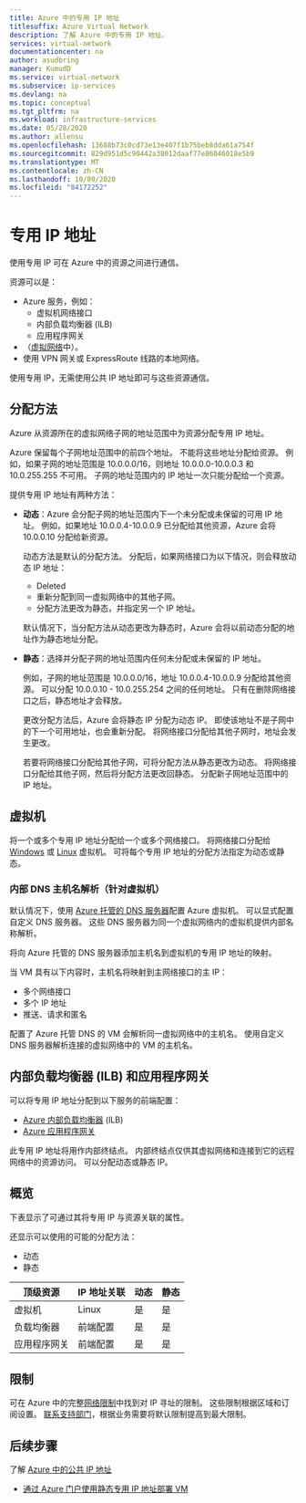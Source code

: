```yaml
---
title: Azure 中的专用 IP 地址
titlesuffix: Azure Virtual Network
description: 了解 Azure 中的专用 IP 地址。
services: virtual-network
documentationcenter: na
author: asudbring
manager: KumudD
ms.service: virtual-network
ms.subservice: ip-services
ms.devlang: na
ms.topic: conceptual
ms.tgt_pltfrm: na
ms.workload: infrastructure-services
ms.date: 05/28/2020
ms.author: allensu
ms.openlocfilehash: 13688b73c0cd73e13e407f1b75beb8dda61a754f
ms.sourcegitcommit: 829d951d5c90442a38012daaf77e86046018e5b9
ms.translationtype: MT
ms.contentlocale: zh-CN
ms.lasthandoff: 10/09/2020
ms.locfileid: "84172252"
---
```

# <a name="private-ip-addresses"></a>专用 IP 地址
使用专用 IP 可在 Azure 中的资源之间进行通信。 

资源可以是：
* Azure 服务，例如：
    * 虚拟机网络接口
    * 内部负载均衡器 (ILB)
    * 应用程序网关
* （[虚拟网络](virtual-networks-overview.md)中）。
* 使用 VPN 网关或 ExpressRoute 线路的本地网络。

使用专用 IP，无需使用公共 IP 地址即可与这些资源通信。

## <a name="allocation-method"></a>分配方法

Azure 从资源所在的虚拟网络子网的地址范围中为资源分配专用 IP 地址。

Azure 保留每个子网地址范围中的前四个地址。 不能将这些地址分配给资源。 例如，如果子网的地址范围是 10.0.0.0/16，则地址 10.0.0.0-10.0.0.3 和 10.0.255.255 不可用。 子网的地址范围内的 IP 地址一次只能分配给一个资源。 

提供专用 IP 地址有两种方法：

- **动态**：Azure 会分配子网的地址范围内下一个未分配或未保留的可用 IP 地址。 例如，如果地址 10.0.0.4-10.0.0.9 已分配给其他资源，Azure 会将 10.0.0.10 分配给新资源。 

    动态方法是默认的分配方法。 分配后，如果网络接口为以下情况，则会释放动态 IP 地址：
    
    * Deleted
    * 重新分配到同一虚拟网络中的其他子网。
    * 分配方法更改为静态，并指定另一个 IP 地址。 
    
    默认情况下，当分配方法从动态更改为静态时，Azure 会将以前动态分配的地址作为静态地址分配。

- **静态**：选择并分配子网的地址范围内任何未分配或未保留的 IP 地址。 

    例如，子网的地址范围是 10.0.0.0/16，地址 10.0.0.4-10.0.0.9 分配给其他资源。 可以分配 10.0.0.10 - 10.0.255.254 之间的任何地址。 只有在删除网络接口之后，静态地址才会释放。 
    
    更改分配方法后，Azure 会将静态 IP 分配为动态 IP。 即使该地址不是子网中的下一个可用地址，也会重新分配。 将网络接口分配给其他子网时，地址会发生更改。
    
    若要将网络接口分配给其他子网，可将分配方法从静态更改为动态。 将网络接口分配给其他子网，然后将分配方法更改回静态。 分配新子网地址范围中的 IP 地址。
    
## <a name="virtual-machines"></a>虚拟机

将一个或多个专用 IP 地址分配给一个或多个网络接口。 将网络接口分配给 [Windows](../virtual-machines/windows/overview.md?toc=%2fazure%2fvirtual-network%2ftoc.json) 或 [Linux](../virtual-machines/linux/overview.md?toc=%2fazure%2fvirtual-network%2ftoc.json) 虚拟机。 可将每个专用 IP 地址的分配方法指定为动态或静态。

### <a name="internal-dns-hostname-resolution-for-virtual-machines"></a>内部 DNS 主机名解析（针对虚拟机）

默认情况下，使用 [Azure 托管的 DNS 服务器](virtual-networks-name-resolution-for-vms-and-role-instances.md#azure-provided-name-resolution)配置 Azure 虚拟机。 可以显式配置自定义 DNS 服务器。 这些 DNS 服务器为同一个虚拟网络内的虚拟机提供内部名称解析。

将向 Azure 托管的 DNS 服务器添加主机名到虚拟机的专用 IP 地址的映射。 

当 VM 具有以下内容时，主机名将映射到主网络接口的主 IP：

* 多个网络接口
* 多个 IP 地址
* 推送、请求和匿名

配置了 Azure 托管 DNS 的 VM 会解析同一虚拟网络中的主机名。 使用自定义 DNS 服务器解析连接的虚拟网络中的 VM 的主机名。

## <a name="internal-load-balancers-ilb--application-gateways"></a>内部负载均衡器 (ILB) 和应用程序网关

可以将专用 IP 地址分配到以下服务的前端配置：

* [Azure 内部负载均衡器](../load-balancer/load-balancer-internal-overview.md?toc=%2fazure%2fvirtual-network%2ftoc.json) (ILB)
* [Azure 应用程序网关](../application-gateway/application-gateway-introduction.md?toc=%2fazure%2fvirtual-network%2ftoc.json) 

此专用 IP 地址将用作内部终结点。 内部终结点仅供其虚拟网络和连接到它的远程网络中的资源访问。 可以分配动态或静态 IP。

## <a name="at-a-glance"></a>概览
下表显示了可通过其将专用 IP 与资源关联的属性。 

还显示可以使用的可能的分配方法：

* 动态
* 静态

| 顶级资源 | IP 地址关联 | 动态 | 静态 |
| --- | --- | --- | --- |
| 虚拟机 |Linux |是 |是 |
| 负载均衡器 |前端配置 |是 |是 |
| 应用程序网关 |前端配置 |是 |是 |

## <a name="limits"></a>限制
可在 Azure 中的完整[网络限制](../azure-resource-manager/management/azure-subscription-service-limits.md?toc=%2fazure%2fvirtual-network%2ftoc.json#networking-limits)中找到对 IP 寻址的限制。 这些限制根据区域和订阅设置。 [联系支持部门](https://portal.azure.com/#blade/Microsoft_Azure_Support/HelpAndSupportBlade)，根据业务需要将默认限制提高到最大限制。

## <a name="next-steps"></a>后续步骤
了解 [Azure 中的公共 IP 地址](public-ip-addresses.md)
* [通过 Azure 门户使用静态专用 IP 地址部署 VM](virtual-networks-static-private-ip-arm-pportal.md)
